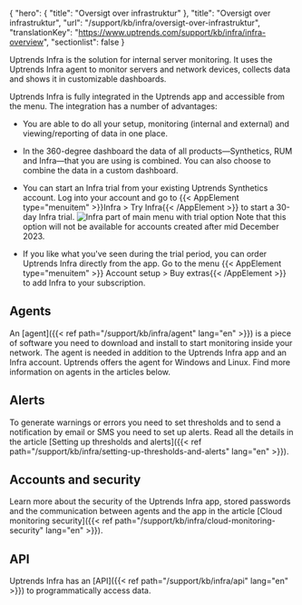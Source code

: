 {
  "hero": {
    "title": "Oversigt over infrastruktur"
  },
  "title": "Oversigt over infrastruktur",
  "url": "/support/kb/infra/oversigt-over-infrastruktur",
  "translationKey": "https://www.uptrends.com/support/kb/infra/infra-overview",
  "sectionlist": false
}

Uptrends Infra is the solution for internal server monitoring. It uses the Uptrends Infra agent to monitor servers and network devices, collects data and shows it in customizable dashboards.

Uptrends Infra is fully integrated in the Uptrends app and accessible from the menu. The integration has a number of advantages:

- You are able to do all your setup, monitoring (internal and external) and viewing/reporting of data in one place.
- In the 360-degree dashboard the data of all products—Synthetics, RUM and Infra—that you are using is combined. You can also choose to combine the data in a custom dashboard.
- You can start an Infra trial from your existing Uptrends Synthetics account.
  Log into your account and go to {{< AppElement type="menuitem" >}}Infra > Try Infra{{< /AppElement >}} to start a 30-day Infra trial.
    ![Infra part of main menu with trial option](/img/content/scr_infra-part-of-main-menu-with-trial-option.png)
  Note that this option will not be available for accounts created after mid December 2023.

- If you like what you've seen during the trial period, you can order Uptrends Infra directly from the app. Go to the menu {{< AppElement type="menuitem" >}} Account setup > Buy extras{{< /AppElement >}} to add Infra to your subscription.

## Agents

An [agent]({{< ref path="/support/kb/infra/agent" lang="en" >}}) is a piece of software you need to download and install to start monitoring inside your network. The agent is needed in addition to the Uptrends Infra app and an Infra account. Uptrends offers the agent for Windows and Linux. Find more information on agents in the articles below.

## Alerts

To generate warnings or errors you need to set thresholds and to send a notification by email or SMS you need to set up alerts. Read all the details in the article [Setting up thresholds and alerts]({{< ref path="/support/kb/infra/setting-up-thresholds-and-alerts" lang="en" >}}).

## Accounts and security

Learn more about the security of the Uptrends Infra app, stored passwords and the communication between agents and the app in the article [Cloud monitoring security]({{< ref path="/support/kb/infra/cloud-monitoring-security" lang="en" >}}).

## API

Uptrends Infra has an [API]({{< ref path="/support/kb/infra/api" lang="en" >}}) to programmatically access data.